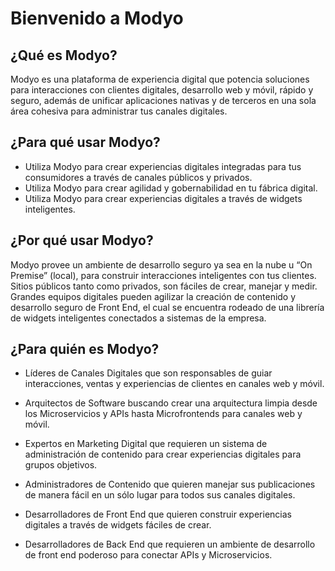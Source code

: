 # Bienvenido a Modyo

## ¿Qué es Modyo?

Modyo es una plataforma de experiencia digital que potencia soluciones para interacciones con clientes digitales, desarrollo web y móvil, rápido y seguro, además de unificar aplicaciones nativas y de terceros en una sola área cohesiva para administrar tus canales digitales.

## ¿Para qué usar Modyo?

* Utiliza Modyo para crear experiencias digitales integradas para tus consumidores a través de canales públicos y privados.
* Utiliza Modyo para crear agilidad y gobernabilidad en tu fábrica digital.
* Utiliza Modyo para crear experiencias digitales a través de widgets inteligentes.

## ¿Por qué usar Modyo?

Modyo provee un ambiente de desarrollo seguro ya sea en la nube u “On Premise” (local), para construir interacciones inteligentes con tus clientes. Sitios públicos tanto como privados, son fáciles de crear, manejar y medir. Grandes equipos digitales pueden agilizar la creación de contenido y desarrollo seguro de Front End, el cual se encuentra rodeado de una librería de widgets inteligentes conectados a sistemas de la empresa.

## ¿Para quién es Modyo?

* Líderes de Canales Digitales que son responsables de guiar interacciones, ventas y experiencias de clientes en canales web y móvil.

* Arquitectos de Software buscando crear una arquitectura limpia desde los Microservicios y APIs hasta Microfrontends para canales web y móvil.

* Expertos en Marketing Digital que requieren un sistema de administración de contenido para crear experiencias digitales para grupos objetivos.

* Administradores de Contenido que quieren manejar sus publicaciones de manera fácil en un sólo lugar para todos sus canales digitales.

* Desarrolladores de Front End que quieren construir experiencias digitales a través de widgets fáciles de crear.

* Desarrolladores de Back End que requieren un ambiente de desarrollo de front end poderoso para conectar APIs y Microservicios.

